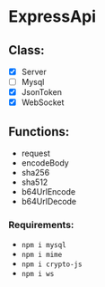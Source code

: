 # ExpressApi

## Class:
- [x] Server
- [ ] Mysql
- [x] JsonToken
- [x] WebSocket

## Functions:
- request
- encodeBody
- sha256
- sha512
- b64UrlEncode
- b64UrlDecode

### Requirements:
- `npm i mysql`
- `npm i mime`
- `npm i crypto-js`
- `npm i ws`

